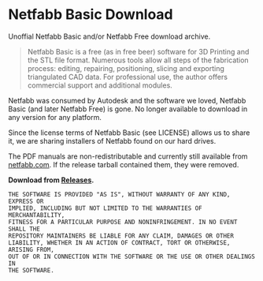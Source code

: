 Netfabb Basic Download
======================

Unoffial Netfabb Basic and/or Netfabb Free download archive.

> Netfabb Basic is a free (as in free beer) software for 3D Printing
> and the STL file format. Numerous tools allow all steps of the fabrication
> process: editing, repairing, positioning, slicing and exporting triangulated
> CAD data. For professional use, the author offers commercial support and
> additional modules.

Netfabb was consumed by Autodesk and the software we loved, Netfabb Basic
(and later Netfabb Free) is gone. No longer available to download in any version
for any platform.

Since the license terms of Netfabb Basic (see LICENSE) allows us to share it,
we are sharing installers of Netfabb found on our hard drives.

The PDF manuals are non-redistributable and currently still available from [netfabb.com](http://www.netfabb.com/manuals_download.php?nid=&fid=79).
If the release tarball contained them, they were removed.

**Download from
[Releases](https://github.com/3DprintFIT/netfabb-basic-download/releases).**

    THE SOFTWARE IS PROVIDED "AS IS", WITHOUT WARRANTY OF ANY KIND, EXPRESS OR
    IMPLIED, INCLUDING BUT NOT LIMITED TO THE WARRANTIES OF MERCHANTABILITY,
    FITNESS FOR A PARTICULAR PURPOSE AND NONINFRINGEMENT. IN NO EVENT SHALL THE
    REPOSITORY MAINTAINERS BE LIABLE FOR ANY CLAIM, DAMAGES OR OTHER
    LIABILITY, WHETHER IN AN ACTION OF CONTRACT, TORT OR OTHERWISE, ARISING FROM,
    OUT OF OR IN CONNECTION WITH THE SOFTWARE OR THE USE OR OTHER DEALINGS IN
    THE SOFTWARE.
